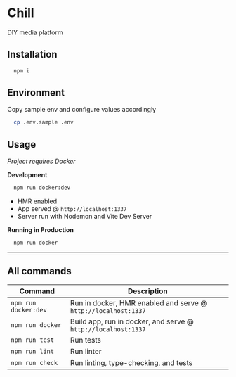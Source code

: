# Chill

DIY media platform

## Installation

```bash
  npm i
```

## Environment

Copy sample env and configure values accordingly

```bash
  cp .env.sample .env
```

## Usage

_Project requires Docker_

**Development**

```bash
  npm run docker:dev
```

- HMR enabled
- App served @ `http://localhost:1337`
- Server run with Nodemon and Vite Dev Server

**Running in Production**

```bash
  npm run docker
```

---

## All commands

| Command              | Description                                                    |
| -------------------- | -------------------------------------------------------------- |
| `npm run docker:dev` | Run in docker, HMR enabled and serve @ `http://localhost:1337` |
| `npm run docker`     | Build app, run in docker, and serve @ `http://localhost:1337`  |
| `npm run test`       | Run tests                                                      |
| `npm run lint`       | Run linter                                                     |
| `npm run check`      | Run linting, type-checking, and tests                          |
